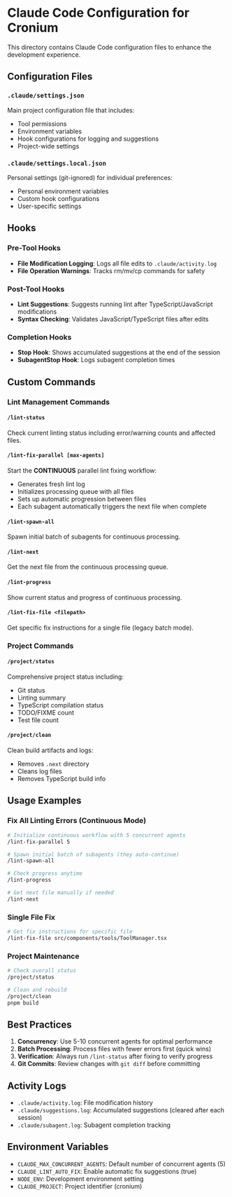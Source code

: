 # Claude Code Configuration for Cronium

This directory contains Claude Code configuration files to enhance the development experience.

## Configuration Files

### `.claude/settings.json`

Main project configuration file that includes:

- Tool permissions
- Environment variables
- Hook configurations for logging and suggestions
- Project-wide settings

### `.claude/settings.local.json`

Personal settings (git-ignored) for individual preferences:

- Personal environment variables
- Custom hook configurations
- User-specific settings

## Hooks

### Pre-Tool Hooks

- **File Modification Logging**: Logs all file edits to `.claude/activity.log`
- **File Operation Warnings**: Tracks rm/mv/cp commands for safety

### Post-Tool Hooks

- **Lint Suggestions**: Suggests running lint after TypeScript/JavaScript modifications
- **Syntax Checking**: Validates JavaScript/TypeScript files after edits

### Completion Hooks

- **Stop Hook**: Shows accumulated suggestions at the end of the session
- **SubagentStop Hook**: Logs subagent completion times

## Custom Commands

### Lint Management Commands

#### `/lint-status`

Check current linting status including error/warning counts and affected files.

#### `/lint-fix-parallel [max-agents]`

Start the **CONTINUOUS** parallel lint fixing workflow:

- Generates fresh lint log
- Initializes processing queue with all files
- Sets up automatic progression between files
- Each subagent automatically triggers the next file when complete

#### `/lint-spawn-all`

Spawn initial batch of subagents for continuous processing.

#### `/lint-next`

Get the next file from the continuous processing queue.

#### `/lint-progress`

Show current status and progress of continuous processing.

#### `/lint-fix-file <filepath>`

Get specific fix instructions for a single file (legacy batch mode).

### Project Commands

#### `/project/status`

Comprehensive project status including:

- Git status
- Linting summary
- TypeScript compilation status
- TODO/FIXME count
- Test file count

#### `/project/clean`

Clean build artifacts and logs:

- Removes `.next` directory
- Cleans log files
- Removes TypeScript build info

## Usage Examples

### Fix All Linting Errors (Continuous Mode)

```bash
# Initialize continuous workflow with 5 concurrent agents
/lint-fix-parallel 5

# Spawn initial batch of subagents (they auto-continue)
/lint-spawn-all

# Check progress anytime
/lint-progress

# Get next file manually if needed
/lint-next
```

### Single File Fix

```bash
# Get fix instructions for specific file
/lint-fix-file src/components/tools/ToolManager.tsx
```

### Project Maintenance

```bash
# Check overall status
/project/status

# Clean and rebuild
/project/clean
pnpm build
```

## Best Practices

1. **Concurrency**: Use 5-10 concurrent agents for optimal performance
2. **Batch Processing**: Process files with fewer errors first (quick wins)
3. **Verification**: Always run `/lint-status` after fixing to verify progress
4. **Git Commits**: Review changes with `git diff` before committing

## Activity Logs

- `.claude/activity.log`: File modification history
- `.claude/suggestions.log`: Accumulated suggestions (cleared after each session)
- `.claude/subagent.log`: Subagent completion tracking

## Environment Variables

- `CLAUDE_MAX_CONCURRENT_AGENTS`: Default number of concurrent agents (5)
- `CLAUDE_LINT_AUTO_FIX`: Enable automatic fix suggestions (true)
- `NODE_ENV`: Development environment setting
- `CLAUDE_PROJECT`: Project identifier (cronium)
